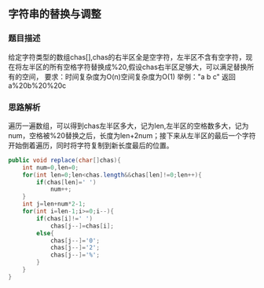## 字符串的替换与调整
### 题目描述
给定字符类型的数组chas[],chas的右半区全是空字符，左半区不含有空字符，现在将左半区的所有空格字符替换成%20,假设chas右半区足够大，可以满足替换所有的空间，
要求：时间复杂度为O(n)空间复杂度为O(1)
举例："a b  c" 返回a%20b%20%20c
### 思路解析
遍历一遍数组，可以得到chas左半区多大，记为len,左半区的空格数多大，记为num，空格被%20替换之后，长度为len+2num；接下来从左半区的最后一个字符开始倒着遍历，同时将字符复制到新长度最后的位置。
```java
public void replace(char[]chas){
    int num=0,len=0;
    for(int len=0;len<chas.length&&chas[len]!=0;len++){
        if(chas[len]=' ')
            num++;
    }
    int j=len+num*2-1;
    for(int i=len-1;i>=0;i--){
        if(chas[i]!=' ')
            chas[j--]=chas[i];
        else{
            chas[j--]='0';
            chas[j--]='2';
            chas[j--]='%';
        }
    }
}
```
